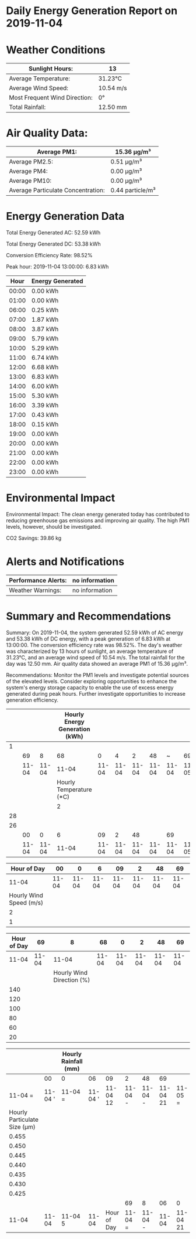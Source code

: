 # Daily Energy Generation Report on 2019-11-04

# Weather Conditions

|Sunlight Hours:|13|
|---|---|
|Average Temperature:|31.23°C|
|Average Wind Speed:|10.54 m/s|
|Most Frequent Wind Direction:|0°|
|Total Rainfall:|12.50 mm|

# Air Quality Data:

|Average PM1:|15.36 μg/m³|
|---|---|
|Average PM2.5:|0.51 μg/m³|
|Average PM4:|0.00 μg/m³|
|Average PM10:|0.00 μg/m³|
|Average Particulate Concentration:|0.44 particle/m³|

# Energy Generation Data

Total Energy Generated AC: 52.59 kWh

Total Energy Generated DC: 53.38 kWh

Conversion Efficiency Rate: 98.52%

Peak hour: 2019-11-04 13:00:00: 6.83 kWh

|Hour|Energy Generated|
|---|---|
|00:00|0.00 kWh|
|01:00|0.00 kWh|
|06:00|0.25 kWh|
|07:00|1.87 kWh|
|08:00|3.87 kWh|
|09:00|5.79 kWh|
|10:00|5.29 kWh|
|11:00|6.74 kWh|
|12:00|6.68 kWh|
|13:00|6.83 kWh|
|14:00|6.00 kWh|
|15:00|5.30 kWh|
|16:00|3.39 kWh|
|17:00|0.43 kWh|
|18:00|0.15 kWh|
|19:00|0.00 kWh|
|20:00|0.00 kWh|
|21:00|0.00 kWh|
|22:00|0.00 kWh|
|23:00|0.00 kWh|

# Environmental Impact

Environmental Impact: The clean energy generated today has contributed to reducing greenhouse gas emissions and improving air quality. The high PM1 levels, however, should be investigated.

CO2 Savings: 39.86 kg

# Alerts and Notifications

|Performance Alerts:|no information|
|---|---|
|Weather Warnings:|no information|

# Summary and Recommendations

Summary: On 2019-11-04, the system generated 52.59 kWh of AC energy and 53.38 kWh of DC energy, with a peak generation of 6.83 kWh at 13:00:00. The conversion efficiency rate was 98.52%. The day's weather was characterized by 13 hours of sunlight, an average temperature of 31.23°C, and an average wind speed of 10.54 m/s. The total rainfall for the day was 12.50 mm. Air quality data showed an average PM1 of 15.36 μg/m³.

Recommendations: Monitor the PM1 levels and investigate potential sources of the elevated levels. Consider exploring opportunities to enhance the system's energy storage capacity to enable the use of excess energy generated during peak hours. Further investigate opportunities to increase generation efficiency.

| | | |Hourly Energy Generation (kWh)| | | | | | |
|---|---|---|---|---|---|---|---|---|---|
|1| | | | | | | | | |
| |69|8|68|0|4|2|48|~|69|
| |11-04|11-04|11-04|11-04|11-04|11-04|11-04|11-04|11-05|
| | | |Hourly Temperature (*C)| | | | | | |
| | | |2| | | | | | |
|28| | | | | | | | | |
|26| | | | | | | | | |
| |00|0|6|09|2|48| |69| |
| |11-04|11-04|11-04|11-04|11-04|11-04|11-04|11-04|11-05|

|Hour of Day|00|0|6|09|2|48|69|
|---|---|---|---|---|---|---|---|
|11-04|11-04|11-04|11-04|11-04|11-04|11-04|11-04|
|Hourly Wind Speed (m/s)| | | | | | | |
|2| | | | | | | |
|1| | | | | | | |

|Hour of Day|69|8|68|0|2|48|69|
|---|---|---|---|---|---|---|---|
|11-04|11-04|11-04|11-04|11-04|11-04|11-04|11-04|
| | |Hourly Wind Direction (%)| | | | | |
|140| | | | | | | |
|120| | | | | | | |
|100| | | | | | | |
|80| | | | | | | |
|60| | | | | | | |
|20| | | | | | | |

| | |Hourly Rainfall (mm)| | | | | | | | | | |
|---|---|---|---|---|---|---|---|---|---|---|---|---|
| |00|0|06|09|2|48|69| | | | | |
|11-04 =|11-04 '|11-04 =|11-04 '|11-04 12|11-04 -|11-04 -|11-04 21|11-05 =| | | | |
|Hourly Particulate Size (μm)| | | | | | | | | | | | |
|0.455| | | | | | | | | | | | |
|0.450| | | | | | | | | | | | |
|0.445| | | | | | | | | | | | |
|0.440| | | | | | | | | | | | |
|0.435| | | | | | | | | | | | |
|0.430| | | | | | | | | | | | |
|0.425| | | | | | | | | | | | |
| | | | | |69|8|06|0|4|2|48|69|
|11-04|11-04|11-04 5|11-04|Hour of Day|11-04 =|11-04 -|11-04|11-04 21|11-05 =| | | |
